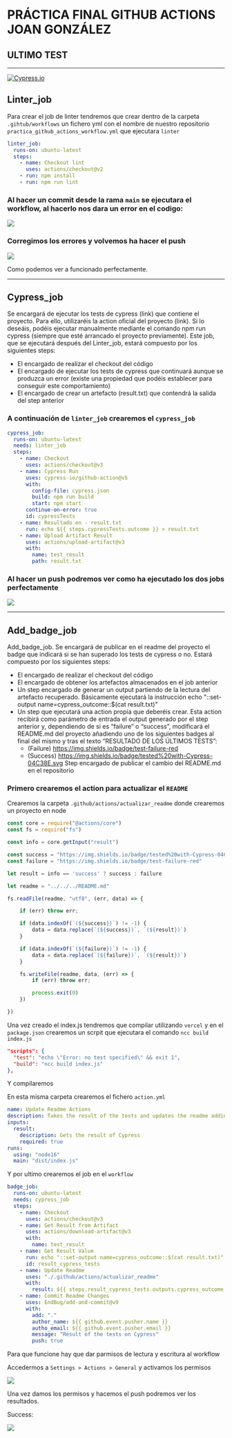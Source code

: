 # PRÁCTICA FINAL GITHUB ACTIONS JOAN GONZÁLEZ

## ULTIMO TEST

<hr>

[![Cypress.io](https://img.shields.io/badge/test-failure-red)](https://www.cypress.io/)

## Linter_job

Para crear el job de linter tendremos que crear dentro de la carpeta `.gihtub/workflows` un fichero yml con el nombre de nuestro repositorio `practica_github_actions_workflow.yml` que ejecutara `linter` 

````yml
linter_job:
  runs-on: ubuntu-latest
  steps:
    - name: Checkout lint
      uses: actions/checkout@v2
    - run: npm install
    - run: npm run lint
````

### Al hacer un commit desde la rama `main` se ejecutara el workflow, al hacerlo nos dara un error en el codigo:

<img src='readme_assets/error_linter.png' />

### Corregimos los errores y volvemos ha hacer el push

<img src='readme_assets/correccion_linter.png' />

Como podemos ver a funcionado perfectamente.

<hr>

## Cypress_job

Se encargará de ejecutar los tests de cypress (link) que contiene el proyecto. Para ello, utilizaréis la action oficial del proyecto (link). Si lo deseáis, podéis ejecutar manualmente mediante el comando npm run cypress (siempre que esté arrancado el proyecto previamente). Este job, que se ejecutará después del Linter_job, estará compuesto por los siguientes steps:
 - El encargado de realizar el checkout del código
 - El encargado de ejecutar los tests de cypress que continuará aunque se produzca un error (existe una propiedad que podéis establecer para conseguir este comportamiento)
 - El encargado de crear un artefacto (result.txt) que contendrá la salida del step anterior

### A continuación de `linter_job` crearemos el `cypress_job`

````yml
cypress_job:
  runs-on: ubuntu-latest
  needs: linter_job
  steps:
    - name: Checkout 
      uses: actions/checkout@v3
    - name: Cypress Run
      uses: cypress-io/github-action@v5
      with:
        config-file: cypress.json
        build: npm run build
        start: npm start
      continue-on-error: true
      id: cypressTests
    - name: Resultado en - result.txt
      run: echo ${{ steps.cypressTests.outcome }} > result.txt
    - name: Upload Artifact Result
      uses: actions/upload-artifact@v3
      with:
        name: test_result
        path: result.txt
````

### Al hacer un push podremos ver como ha ejecutado los dos jobs perfectamente

<img src='readme_assets/cypress_job.png' />

<hr>

## Add_badge_job

Add_badge_job. Se encargará de publicar en el readme del proyecto el badge que indicará si se han superado los tests de cypress o no. Estará compuesto por los siguientes steps:
 - El encargado de realizar el checkout del código
 - El encargado de obtener los artefactos almacenados en el job anterior
 - Un step encargado de generar un output partiendo de la lectura del artefacto recuperado. Básicamente ejecutará la instrucción echo "::set-output name=cypress_outcome::$(cat result.txt)"
 - Un step que ejecutará una action propia que deberéis crear. Esta action recibirá como parámetro de entrada el output generado por el step anterior y, dependiendo de si es “failure” o “success”, modificará el README.md del proyecto añadiendo uno de los siguientes badges al final del mismo y tras el texto “RESULTADO DE LOS ÚLTIMOS TESTS”:
    - (Failure) https://img.shields.io/badge/test-failure-red
    - (Success) https://img.shields.io/badge/tested%20with-Cypress-04C38E.svg
Step encargado de publicar el cambio del README.md en el repositorio

### Primero crearemos el action para actualizar el `README`

Crearemos la carpeta `.github/actions/actualizar_readme` donde crearemos un proyecto en node 

````js
const core = require("@actions/core")
const fs = require("fs")

const info = core.getInput("result")

const success = "https://img.shields.io/badge/tested%20with-Cypress-04C38E.svg"
const failure = "https://img.shields.io/badge/test-failure-red"

let result = info == 'success' ? success : failure

let readme = "../../../README.md"

fs.readFile(readme, "utf8", (err, data) => {

    if (err) throw err;

    if (data.indexOf(`(${success})`) != -1) {
        data = data.replace(`(${success})`, `(${result})`)
    }

    if (data.indexOf(`(${failure})`) != -1) {
        data = data.replace(`(${failure})`, `(${result})`)
    }

    fs.writeFile(readme, data, (err) => {
        if (err) throw err;

        process.exit(0)
    })

})
````

Una vez creado el index.js tendremos que compilar utilizando `vercel` y en el `package.json` crearemos un scrpit que ejecutara el comando `ncc build index.js`

````json
"scripts": {
  "test": "echo \"Error: no test specified\" && exit 1",
  "build": "ncc build index.js"
},
````

Y compilaremos

En esta misma carpeta crearemos el fichero `action.yml`

````yml
name: Update Readme Actions
description: Takes the result of the tests and updates the readme adding an badge
inputs:
  result:
    description: Gets the result of Cypress
    required: true
runs:
  using: "node16"
  main: "dist/index.js"
````
Y por ultimo crearemos el job en el `workflow`

````yml
badge_job:
  runs-on: ubuntu-latest
  needs: cypress_job
  steps:
    - name: Checkout
      uses: actions/checkout@v3
    - name: Get Result from Artifact
      uses: actions/download-artifact@v3
      with:
        name: test_result
    - name: Get Result Value
      run: echo "::set-output name=cypress_outcome::$(cat result.txt)"
      id: result_cypress_tests
    - name: Update Readme
      uses: "./.github/actions/actualizar_readme"
      with:
        result: ${{ steps.result_cypress_tests.outputs.cypress_outcome }}
    - name: Commit Readme Changes
      uses: EndBug/add-and-commit@v9
      with:
        add: "."
        author_name: ${{ github.event.pusher.name }}
        autho_email: ${{ github.event.pusher.email }}
        message: "Result of the tests on Cypress"
        push: true
````

Para que funcione hay que dar parmisos de lectura y escritura al workflow

Accedermos a `Settings > Actions > General` y activamos los permisos

<img src='readme_assets/permisos_workflow.png' />

Una vez damos los permisos y hacemos el push podremos ver los resultados.

Success:

<img src='readme_assets/test_succes.png' />
